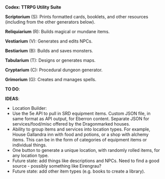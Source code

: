 **Codex: TTRPG Utility Suite**

**Scriptorium** (S): Prints formatted cards, booklets, and other resources (including from the other generators below).

**Reliquiarium** (R): Builds magical or mundane items.

**Vestiarium** (V): Generates and edits NPCs.

**Bestiarium** (B): Builds and saves monsters.

**Tabularium** (T): Designs or generates maps.

**Cryptarium** (C): Procedural dungeon generator.

**Grimorium** (G): Creates and manages spells.


**TO DO**:


**IDEAS**:
 - Location Builder:
  - Use the 5e API to pull in SRD equipment items. Custom JSON file, in same format as API output, for Eberron content. Separate JSON for services/food/misc offered by the Dragonmarked houses.
  - Ability to group items and services into location types. For example, House Gallandra inn with food and potions, or a shop with alchemy items. This can be in the form of categories of equipment items or individual things.
  - One button to generate a unique location, with randomly rolled items, for any location type.
  - Future state: add things like descriptions and NPCs. Need to find a good source - possibly something like Eirengrau?
  - Future state: add other item types (e.g. books to create a library).
